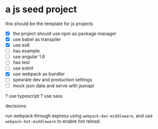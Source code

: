 # a js seed project
this should be the template for js projects

- [x] the project should use npm as package manager
- [x] use babel as transpiler 
- [x] use es6
- [ ] has example
- [ ] use angular 1.6
- [ ] has test
- [ ] use eslint
- [x] use webpack as bundler
- [ ] spearate dev and production settings
- [ ] mock json data and serve with jsonapi

? use typescript
? use sass

decisions:

run webpack through express using `webpack-dev-middleware`, and use `webpack-hot-middleware` to enable hot reload.